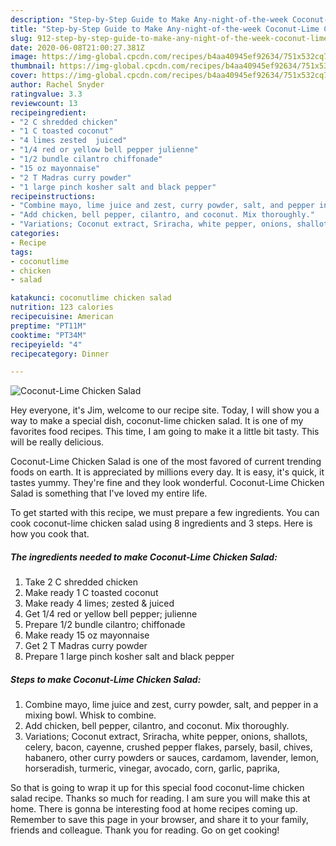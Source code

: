 ```yaml
---
description: "Step-by-Step Guide to Make Any-night-of-the-week Coconut-Lime Chicken Salad"
title: "Step-by-Step Guide to Make Any-night-of-the-week Coconut-Lime Chicken Salad"
slug: 912-step-by-step-guide-to-make-any-night-of-the-week-coconut-lime-chicken-salad
date: 2020-06-08T21:00:27.381Z
image: https://img-global.cpcdn.com/recipes/b4aa40945ef92634/751x532cq70/coconut-lime-chicken-salad-recipe-main-photo.jpg
thumbnail: https://img-global.cpcdn.com/recipes/b4aa40945ef92634/751x532cq70/coconut-lime-chicken-salad-recipe-main-photo.jpg
cover: https://img-global.cpcdn.com/recipes/b4aa40945ef92634/751x532cq70/coconut-lime-chicken-salad-recipe-main-photo.jpg
author: Rachel Snyder
ratingvalue: 3.3
reviewcount: 13
recipeingredient:
- "2 C shredded chicken"
- "1 C toasted coconut"
- "4 limes zested  juiced"
- "1/4 red or yellow bell pepper julienne"
- "1/2 bundle cilantro chiffonade"
- "15 oz mayonnaise"
- "2 T Madras curry powder"
- "1 large pinch kosher salt and black pepper"
recipeinstructions:
- "Combine mayo, lime juice and zest, curry powder, salt, and pepper in a mixing bowl. Whisk to combine."
- "Add chicken, bell pepper, cilantro, and coconut. Mix thoroughly."
- "Variations; Coconut extract, Sriracha, white pepper, onions, shallots, celery, bacon, cayenne, crushed pepper flakes, parsely, basil, chives, habanero, other curry powders or sauces, cardamom, lavender, lemon, horseradish, turmeric, vinegar, avocado, corn, garlic, paprika,"
categories:
- Recipe
tags:
- coconutlime
- chicken
- salad

katakunci: coconutlime chicken salad 
nutrition: 123 calories
recipecuisine: American
preptime: "PT11M"
cooktime: "PT34M"
recipeyield: "4"
recipecategory: Dinner

---
```



![Coconut-Lime Chicken Salad](https://img-global.cpcdn.com/recipes/b4aa40945ef92634/751x532cq70/coconut-lime-chicken-salad-recipe-main-photo.jpg)

Hey everyone, it's Jim, welcome to our recipe site. Today, I will show you a way to make a special dish, coconut-lime chicken salad. It is one of my favorites food recipes. This time, I am going to make it a little bit tasty. This will be really delicious.



Coconut-Lime Chicken Salad is one of the most favored of current trending foods on earth. It is appreciated by millions every day. It is easy, it's quick, it tastes yummy. They're fine and they look wonderful. Coconut-Lime Chicken Salad is something that I've loved my entire life.


To get started with this recipe, we must prepare a few ingredients. You can cook coconut-lime chicken salad using 8 ingredients and 3 steps. Here is how you cook that.

<!--inarticleads1-->

##### The ingredients needed to make Coconut-Lime Chicken Salad:

1. Take 2 C shredded chicken
1. Make ready 1 C toasted coconut
1. Make ready 4 limes; zested &amp; juiced
1. Get 1/4 red or yellow bell pepper; julienne
1. Prepare 1/2 bundle cilantro; chiffonade
1. Make ready 15 oz mayonnaise
1. Get 2 T Madras curry powder
1. Prepare 1 large pinch kosher salt and black pepper




<!--inarticleads2-->

##### Steps to make Coconut-Lime Chicken Salad:

1. Combine mayo, lime juice and zest, curry powder, salt, and pepper in a mixing bowl. Whisk to combine.
1. Add chicken, bell pepper, cilantro, and coconut. Mix thoroughly.
1. Variations; Coconut extract, Sriracha, white pepper, onions, shallots, celery, bacon, cayenne, crushed pepper flakes, parsely, basil, chives, habanero, other curry powders or sauces, cardamom, lavender, lemon, horseradish, turmeric, vinegar, avocado, corn, garlic, paprika,




So that is going to wrap it up for this special food coconut-lime chicken salad recipe. Thanks so much for reading. I am sure you will make this at home. There is gonna be interesting food at home recipes coming up. Remember to save this page in your browser, and share it to your family, friends and colleague. Thank you for reading. Go on get cooking!
